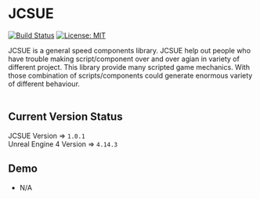 # JCSUE #

[![Build Status](https://travis-ci.com/jcs090218/JCSUE.svg?branch=master)](https://travis-ci.com/jcs090218/JCSUE)
[![License: MIT](https://img.shields.io/badge/License-MIT-yellow.svg)](https://opensource.org/licenses/MIT)

JCSUE is a general speed components library. JCSUE 
help out people who have trouble making script/component over 
and over agian in variety of different project. This library 
provide many scripted game mechanics. With those combination 
of scripts/components could generate enormous variety of 
different behaviour.  <br/><br/>


## Current Version Status ##
JCSUE Version => `1.0.1`
<br/>
Unreal Engine 4 Version => `4.14.3`
<br/>


## Demo ##
* N/A
